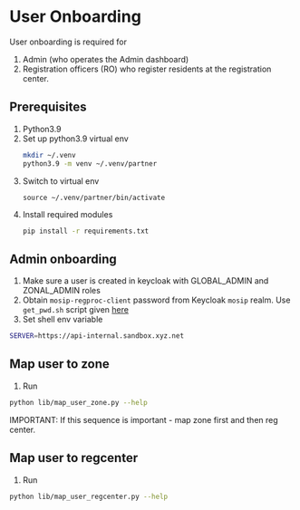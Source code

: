 # User Onboarding

User onboarding is required for
1. Admin (who operates the Admin dashboard)
1. Registration officers (RO) who register residents at the registration center.

## Prerequisites
1. Python3.9
1. Set up python3.9 virtual env
    ```sh
    mkdir ~/.venv
    python3.9 -m venv ~/.venv/partner
    ```
1. Switch to virtual env 
    ```
    source ~/.venv/partner/bin/activate
    ```
1. Install required modules
    ```sh
    pip install -r requirements.txt
    ```

## Admin onboarding
1. Make sure a user is created in keycloak with GLOBAL_ADMIN and ZONAL_ADMIN roles
1. Obtain `mosip-regproc-client` password from Keycloak `mosip` realm. Use `get_pwd.sh` script given [here](../../../external/iam)
1. Set shell env variable
```sh
SERVER=https://api-internal.sandbox.xyz.net
```
## Map user to zone
1. Run  
```sh
python lib/map_user_zone.py --help
```
IMPORTANT: If this sequence is important - map zone first and then reg center.

## Map user to regcenter
1. Run  
```sh
python lib/map_user_regcenter.py --help
```

